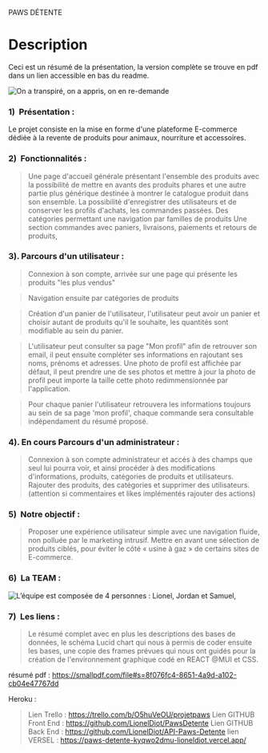 PAWS DÉTENTE

# Description

Ceci est un résumé de la présentation, la version complète se trouve en pdf dans un lien accessible en bas du readme.

![On a transpiré, on a appris, on en re-demande ](https://assets.rbl.ms/10712482/980x.gif "La team")

### 1)  Présentation : 

Le projet consiste en la mise en forme d'une plateforme E-commerce dédiée à la revente de produits pour animaux, nourriture et accessoires.

### 2)  Fonctionnalités :

> Une page d'accueil générale présentant l'ensemble des produits avec la possibilité de mettre en avants des produits phares et une autre partie plus générique destinée à montrer le catalogue produit dans son ensemble.
> La possibilité d'enregistrer des utilisateurs et de conserver les profils d'achats, les commandes passées.
> Des catégories permettant une navigation par familles de produits
> Une section commandes avec paniers, livraisons, paiements et retours de produits,

### 3). Parcours d'un utilisateur :

> Connexion à son compte, arrivée sur une page qui présente les produits "les plus vendus"

> Navigation ensuite par catégories de produits

> Création d'un panier de l'utilisateur, l'utilisateur peut avoir un panier et choisir autant de produits qu'il le souhaite, les quantités sont modifiable au sein du panier.

> L'utilisateur peut consulter sa page "Mon profil" afin de retrouver son email, il peut ensuite compléter ses informations en rajoutant ses noms, prénoms et adresses. Une photo de profil est affichée par défaut, il peut prendre une de ses photos et mettre à jour la photo de profil peut importe la taille cette photo redimmensionnée par l'application. 

> Pour chaque panier l'utilisateur retrouvera les informations toujours au sein de sa page 'mon profil', chaque commande sera consultable indépendament du résumé proposé.
 
### 4). En cours Parcours d'un administrateur :

> Connexion à son compte administrateur et accés à des champs que seul lui pourra voir, et ainsi procéder à des modifications d'informations, produits, catégories de produits et utilisateurs. Rajouter des produits, des catégories et supprimer des utilisateurs. (attention si commentaires et likes implémentés rajouter des actions)

### 5)  Notre objectif :

> Proposer une expérience utilisateur simple avec une navigation fluide, non polluée par le marketing intrusif.
> Mettre en avant une sélection de produits ciblés, pour éviter le côté « usine à gaz » de certains sites de E-commerce.

### 6)  La TEAM :

![L’équipe est composée de 4 personnes : Lionel, Jordan et Samuel,](https://encrypted-tbn0.gstatic.com/images?q=tbn:ANd9GcQZtcVKc5hv0luw8486Tdyn0i0veJ-8BI_Jpw&usqp=CAU "La team")

### 7)  Les liens :

> Le résumé complet avec en plus les descriptions des bases de données, le schéma Lucid chart qui nous à permis de coder ensuite les bases, une copie  des frames prévues qui nous ont guidés pour la création de l'environnement graphique codé en REACT @MUI et CSS.

résumé pdf : https://smallpdf.com/file#s=8f076fc4-8651-4a9d-a102-cb04e47767dd

Heroku : 
> Lien Trello : https://trello.com/b/O5huVeOU/projetpaws
> Lien GITHUB Front End : https://github.com/LionelDiot/PawsDetente
> Lien GITHUB Back End : https://github.com/LionelDiot/API-Paws-Detente
> lien VERSEL : https://paws-detente-kyqwo2dmu-lioneldiot.vercel.app/